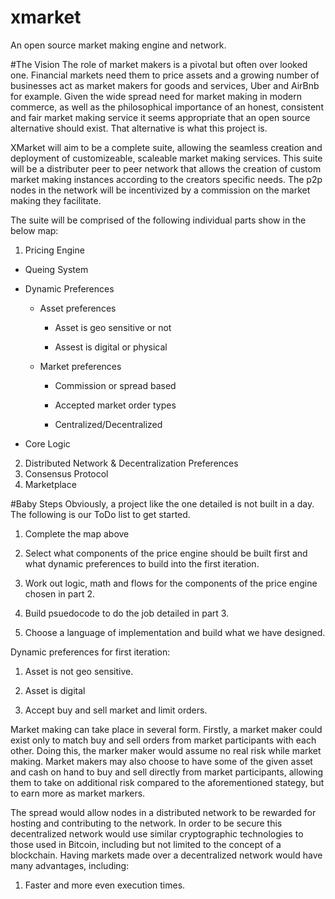 # xmarket
An open source market making engine and network. 

#The Vision
The role of market makers is a pivotal but often over looked one. Financial markets need them to price assets and a growing number of businesses act as market makers for goods and services, Uber and AirBnb for example. Given the wide spread need for market making in modern commerce, as well as the philosophical importance of an honest, consistent and fair market making service it seems appropriate that an open source alternative should exist. That alternative is what this project is. 

XMarket will aim to be a complete suite, allowing the seamless creation and deployment of customizeable, scaleable market making services. This suite will be a distributer peer to peer network that allows the creation of custom market making instances according to the creators specific needs. The p2p nodes in the network will be incentivized by a commission on the market making they facilitate. 

The suite will be comprised of the following individual parts show in the below map:

1. Pricing Engine

  * Queing System

  * Dynamic Preferences
    
    * Asset preferences

      * Asset is geo sensitive or not
    
      * Assest is digital or physical
     
     * Market preferences

       * Commission or spread based
    
       * Accepted market order types 
       
       * Centralized/Decentralized
        
  * Core Logic
2. Distributed Network & Decentralization Preferences
3. Consensus Protocol
4. Marketplace 

#Baby Steps
Obviously, a project like the one detailed is not built in a day. The following is our ToDo list to get started.

1. Complete the map above

2. Select what components of the price engine should be built first and what dynamic preferences to build into the first iteration. 

3. Work out logic, math and flows for the components of the price engine chosen in part 2.

4. Build psuedocode to do the job detailed in part 3.

5. Choose a language of implementation and build what we have designed.

Dynamic preferences for first iteration:

1. Asset is not geo sensitive. 

2. Asset is digital

3. Accept buy and sell market and limit orders. 


Market making can take place in several form. Firstly, a market maker could exist only to match buy and sell orders from market participants with each other. Doing this, the marker maker would assume no real risk while market making. Market makers may also choose to have some of the given asset and cash on hand to buy and sell directly from market participants, allowing them to take on additional risk compared to the aforementioned stategy, but to earn more as market markers. 

The spread would allow nodes in a distributed network to be rewarded for hosting and contributing to the network. In order to be secure this decentralized network would use similar cryptographic technologies to those used in Bitcoin, including but not limited to the concept of a blockchain. Having markets made over a decentralized network would have many advantages, including:

1. Faster and more even execution times. 






